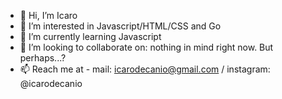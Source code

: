 - 👋 Hi, I’m Icaro
- 👀 I’m interested in Javascript/HTML/CSS and Go
- 🌱 I’m currently learning Javascript
- 💞️ I’m looking to collaborate on: nothing in mind right now. But perhaps...?
- 📫 Reach me at - mail: icarodecanio@gmail.com / instagram: @icarodecanio
